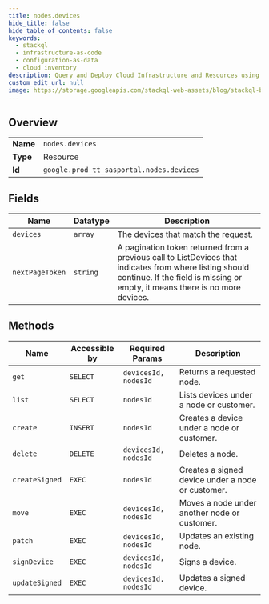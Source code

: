 ```yaml
---
title: nodes.devices
hide_title: false
hide_table_of_contents: false
keywords:
  - stackql
  - infrastructure-as-code
  - configuration-as-data
  - cloud inventory
description: Query and Deploy Cloud Infrastructure and Resources using SQL
custom_edit_url: null
image: https://storage.googleapis.com/stackql-web-assets/blog/stackql-blog-post-featured-image.png
---
```

  
    

## Overview
<table><tbody>
<tr><td><b>Name</b></td><td><code>nodes.devices</code></td></tr>
<tr><td><b>Type</b></td><td>Resource</td></tr>
<tr><td><b>Id</b></td><td><code>google.prod_tt_sasportal.nodes.devices</code></td></tr>
</tbody></table>

## Fields
| Name | Datatype | Description |
| ---- | -------- | ----------- |
| `devices` | `array` | The devices that match the request. |
| `nextPageToken` | `string` | A pagination token returned from a previous call to ListDevices that indicates from where listing should continue. If the field is missing or empty, it means there is no more devices. |
## Methods
| Name | Accessible by | Required Params | Description |
| ---- | ------------- | --------------- | ----------- |
| `get` | `SELECT` | `devicesId, nodesId` | Returns a requested node. |
| `list` | `SELECT` | `nodesId` | Lists devices under a node or customer. |
| `create` | `INSERT` | `nodesId` | Creates a device under a node or customer. |
| `delete` | `DELETE` | `devicesId, nodesId` | Deletes a node. |
| `createSigned` | `EXEC` | `nodesId` | Creates a signed device under a node or customer. |
| `move` | `EXEC` | `devicesId, nodesId` | Moves a node under another node or customer. |
| `patch` | `EXEC` | `devicesId, nodesId` | Updates an existing node. |
| `signDevice` | `EXEC` | `devicesId, nodesId` | Signs a device. |
| `updateSigned` | `EXEC` | `devicesId, nodesId` | Updates a signed device. |
